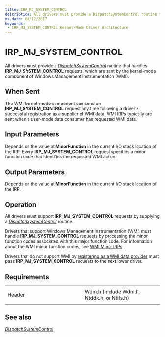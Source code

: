 ```yaml
---
title: IRP_MJ_SYSTEM_CONTROL
description: All drivers must provide a DispatchSystemControl routine that handles IRP_MJ_SYSTEM_CONTROL requests, which are sent by the kernel-mode component of Windows Management Instrumentation (WMI).
ms.date: 08/12/2017
keywords:
 - IRP_MJ_SYSTEM_CONTROL Kernel-Mode Driver Architecture
---
```


# IRP\_MJ\_SYSTEM\_CONTROL


All drivers must provide a [*DispatchSystemControl*](/windows-hardware/drivers/ddi/wdm/nc-wdm-driver_dispatch) routine that handles **IRP\_MJ\_SYSTEM\_CONTROL** requests, which are sent by the kernel-mode component of [Windows Management Instrumentation](./implementing-wmi.md) (WMI).

## When Sent

The WMI kernel-mode component can send an **IRP\_MJ\_SYSTEM\_CONTROL** request any time following a driver's successful registration as a supplier of WMI data. WMI IRPs typically are sent when a user-mode data consumer has requested WMI data.

## Input Parameters


Depends on the value at **MinorFunction** in the current I/O stack location of the IRP. Every **IRP\_MJ\_SYSTEM\_CONTROL** request specifies a minor function code that identifies the requested WMI action.

## Output Parameters


Depends on the value at **MinorFunction** in the current I/O stack location of the IRP.

## Operation

All drivers must support **IRP\_MJ\_SYSTEM\_CONTROL** requests by supplying a [*DispatchSystemControl*](/windows-hardware/drivers/ddi/wdm/nc-wdm-driver_dispatch) routine.

Drivers that support [Windows Management Instrumentation](./implementing-wmi.md) (WMI) must handle **IRP\_MJ\_SYSTEM\_CONTROL** requests by processing the minor function codes associated with this major function code. For information about the WMI minor function codes, see [WMI Minor IRPs](wmi-minor-irps.md).

Drivers that do not support WMI by [registering as a WMI data provider](./registering-as-a-wmi-data-provider.md) must pass **IRP\_MJ\_SYSTEM\_CONTROL** requests to the next lower driver.

## Requirements

<table>
<colgroup>
<col width="50%" />
<col width="50%" />
</colgroup>
<tbody>
<tr class="odd">
<td><p>Header</p></td>
<td>Wdm.h (include Wdm.h, Ntddk.h, or Ntifs.h)</td>
</tr>
</tbody>
</table>

## See also


[*DispatchSystemControl*](/windows-hardware/drivers/ddi/wdm/nc-wdm-driver_dispatch)

 

